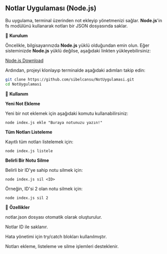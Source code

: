 ## Notlar Uygulaması (Node.js)

Bu uygulama, terminal üzerinden not ekleyip yönetmenizi sağlar. **Node.js**'in fs modülünü kullanarak notları bir JSON dosyasında saklar.

📌 **Kurulum**

Öncelikle, bilgisayarınızda **Node.js** yüklü olduğundan emin olun. Eğer sisteminizde **Node.js** yüklü değilse, aşağıdaki linkten yükleyebilirsiniz:

[Node.js Download](https://nodejs.org/tr)

Ardından, projeyi klonlayıp terminalde aşağıdaki adımları takip edin:

```sh
git clone https://github.com/sibelcansu/NotUygulamasi.git 
cd NotUygulamasi
```


🚀 **Kullanım**

**Yeni Not Ekleme**

Yeni bir not eklemek için aşağıdaki komutu kullanabilirsiniz:

`node index.js ekle "Buraya notunuzu yazın!"`

**Tüm Notları Listeleme**

Kayıtlı tüm notları listelemek için:

`node index.js listele`

**Belirli Bir Notu Silme**

Belirli bir ID'ye sahip notu silmek için:

`node index.js sil <ID>`

Örneğin, ID'si 2 olan notu silmek için:

`node index.js sil 2`

🔧 **Özellikler**

notlar.json dosyası otomatik olarak oluşturulur.

Notlar ID ile saklanır.

Hata yönetimi için try/catch blokları kullanılmıştır.

Notları ekleme, listeleme ve silme işlemleri desteklenir.
